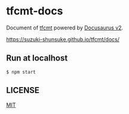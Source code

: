 # tfcmt-docs

Document of [tfcmt](https://github.com/suzuki-shunsuke/tfcmt) powered by [Docusaurus v2](https://docusaurus.io/).

https://suzuki-shunsuke.github.io/tfcmt/docs/

## Run at localhost

```console
$ npm start
```

## LICENSE

[MIT](LICENSE)
